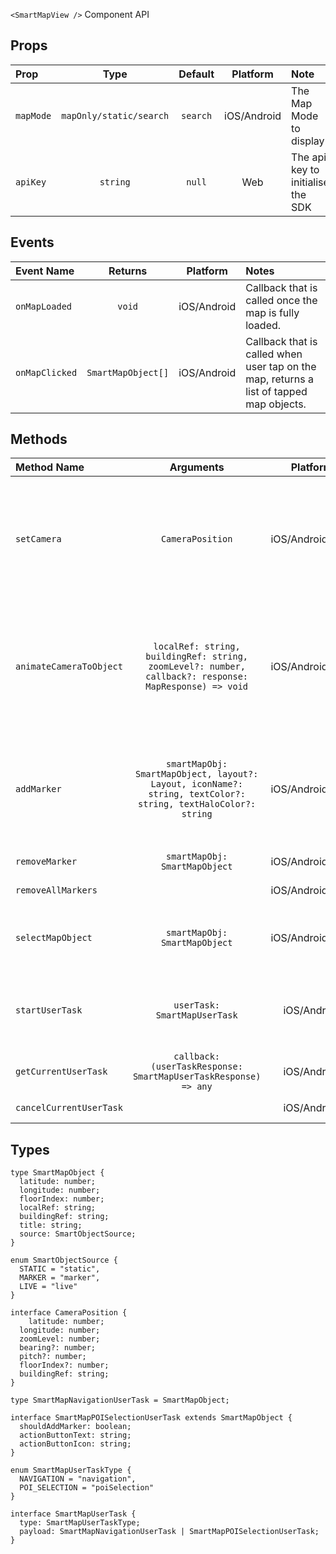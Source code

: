 `<SmartMapView />` Component API

## Props

| Prop | Type | Default | Platform | Note |
|:---|:---:|:---:|:---:|:------|
| `mapMode` | `mapOnly/static/search` | `search`  | iOS/Android | The Map Mode to display
| `apiKey`  | `string` | `null`| Web | The api key to initialise the SDK

## Events

| Event Name | Returns | Platform | Notes
|:---|:---:|:---:|:------|
| `onMapLoaded` | `void` | iOS/Android | Callback that is called once the map is fully loaded.
| `onMapClicked` | `SmartMapObject[]` | iOS/Android| Callback that is called when user tap on the map, returns a list of tapped map objects.

## Methods

| Method Name | Arguments | Platform | Notes
|:---|:---:|:---:|:------|
| `setCamera` | `CameraPosition` | iOS/Android/Web| Move the camera to a specific location and change the visible floorIndex of a building. Does not include animation. Use `animateCameraToObject` methods if you want the camera transition to be animated
| `animateCameraToObject` | `localRef: string, buildingRef: string, zoomLevel?: number, callback?: response: MapResponse) => void` | iOS/Android/Web | Animate the camera to a specific point of interest in a particular building. The camera will also change its bearing to the ‘natural orientation’ of the building if one is defined in the map data.
| `addMarker` | `smartMapObj: SmartMapObject, layout?: Layout, iconName?: string, textColor?: string, textHaloColor?: string` | iOS/Android/Web | Adds one marker to the given SmartMapObject location. You can also specify the style the position of the text, icon of the marker and text and text halo color.
| `removeMarker` | `smartMapObj: SmartMapObject` | iOS/Android/Web | Removes single marker from the map.
| `removeAllMarkers` | | iOS/Android/Web | Remove all markers from the map
| `selectMapObject` | `smartMapObj: SmartMapObject` | iOS/Android/Web | Animates map to the selected object, adds marker, opens BottomSheet with object information.
| `startUserTask` | `userTask: SmartMapUserTask` | iOS/Android | Starts given UserTask unless some other UserTask is already in progress. Current MapMode will be suspended.
| `getCurrentUserTask` | `callback: (userTaskResponse: SmartMapUserTaskResponse) => any` | iOS/Android | Get the current User Task
| `cancelCurrentUserTask` | | iOS/Android | Cancel the current user task, if any


## Types

```
type SmartMapObject {
  latitude: number;
  longitude: number;
  floorIndex: number;
  localRef: string;
  buildingRef: string;
  title: string;
  source: SmartObjectSource;
}

enum SmartObjectSource {
  STATIC = "static",
  MARKER = "marker",
  LIVE = "live"
}

interface CameraPosition {
	latitude: number;
  longitude: number;
  zoomLevel: number;
  bearing?: number;
  pitch?: number;
  floorIndex?: number;
  buildingRef: string;
}

type SmartMapNavigationUserTask = SmartMapObject;

interface SmartMapPOISelectionUserTask extends SmartMapObject {
  shouldAddMarker: boolean;
  actionButtonText: string;
  actionButtonIcon: string;
}

enum SmartMapUserTaskType {
  NAVIGATION = "navigation",
  POI_SELECTION = "poiSelection"
}

interface SmartMapUserTask {
  type: SmartMapUserTaskType;
  payload: SmartMapNavigationUserTask | SmartMapPOISelectionUserTask;
}

```